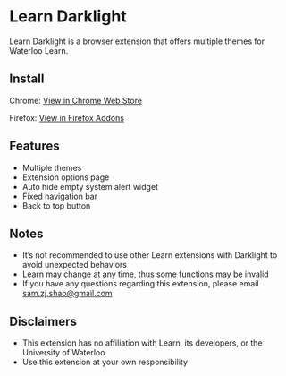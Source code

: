 # Learn Darklight
Learn Darklight is a browser extension that offers multiple themes for Waterloo Learn.

## Install
Chrome: [View in Chrome Web Store](https://chrome.google.com/webstore/detail/learn-darklight/lhodieepeghcemhpbloffmljoklaklho "Learn Darklight (Chrome Version)")

Firefox: [View in Firefox Addons](https://addons.mozilla.org/addon/learn-darklight/ "Learn Darklight (Firefox Version)")

## Features
- Multiple themes
- Extension options page
- Auto hide empty system alert widget
- Fixed navigation bar
- Back to top button

## Notes
- It’s not recommended to use other Learn extensions with Darklight to avoid unexpected behaviors
- Learn may change at any time, thus some functions may be invalid
- If you have any questions regarding this extension, please email sam.zj.shao@gmail.com

## Disclaimers
- This extension has no affiliation with Learn, its developers, or the University of Waterloo
- Use this extension at your own responsibility
